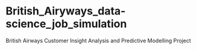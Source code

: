 # British_Airyways_data-science_job_simulation
British Airways Customer Insight Analysis and Predictive Modelling Project
